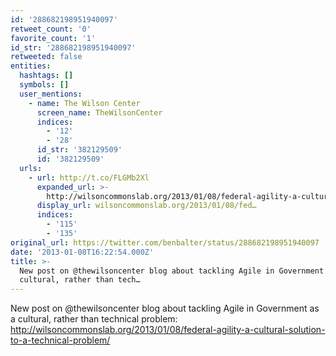 ```yaml
---
id: '288682198951940097'
retweet_count: '0'
favorite_count: '1'
id_str: '288682198951940097'
retweeted: false
entities:
  hashtags: []
  symbols: []
  user_mentions:
    - name: The Wilson Center
      screen_name: TheWilsonCenter
      indices:
        - '12'
        - '28'
      id_str: '382129509'
      id: '382129509'
  urls:
    - url: http://t.co/FLGMb2Xl
      expanded_url: >-
        http://wilsoncommonslab.org/2013/01/08/federal-agility-a-cultural-solution-to-a-technical-problem/
      display_url: wilsoncommonslab.org/2013/01/08/fed…
      indices:
        - '115'
        - '135'
original_url: https://twitter.com/benbalter/status/288682198951940097
date: '2013-01-08T16:22:54.000Z'
title: >-
  New post on @thewilsoncenter blog about tackling Agile in Government as a
  cultural, rather than tech…
---
```


New post on @thewilsoncenter blog about tackling Agile in Government as a cultural, rather than technical problem: http://wilsoncommonslab.org/2013/01/08/federal-agility-a-cultural-solution-to-a-technical-problem/
